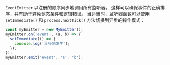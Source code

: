 
`EventEmitter` 以注册的顺序同步地调用所有监听器。
这样可以确保事件的正确排序，并有助于避免竞态条件和逻辑错误。
当适当时，监听器函数可以使用 `setImmediate()` 和 `process.nextTick()` 方法切换到异步的操作模式：

```js
const myEmitter = new MyEmitter();
myEmitter.on('event', (a, b) => {
  setImmediate(() => {
    console.log('异步地发生');
  });
});
myEmitter.emit('event', 'a', 'b');
```

